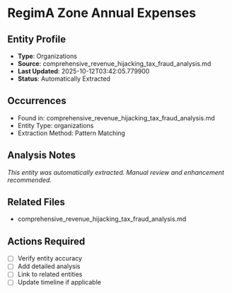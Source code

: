 # RegimA Zone Annual Expenses

## Entity Profile
- **Type**: Organizations
- **Source**: comprehensive_revenue_hijacking_tax_fraud_analysis.md
- **Last Updated**: 2025-10-12T03:42:05.779900
- **Status**: Automatically Extracted

## Occurrences
- Found in: comprehensive_revenue_hijacking_tax_fraud_analysis.md
- Entity Type: organizations
- Extraction Method: Pattern Matching

## Analysis Notes
*This entity was automatically extracted. Manual review and enhancement recommended.*

## Related Files
- comprehensive_revenue_hijacking_tax_fraud_analysis.md

## Actions Required
- [ ] Verify entity accuracy
- [ ] Add detailed analysis
- [ ] Link to related entities
- [ ] Update timeline if applicable
